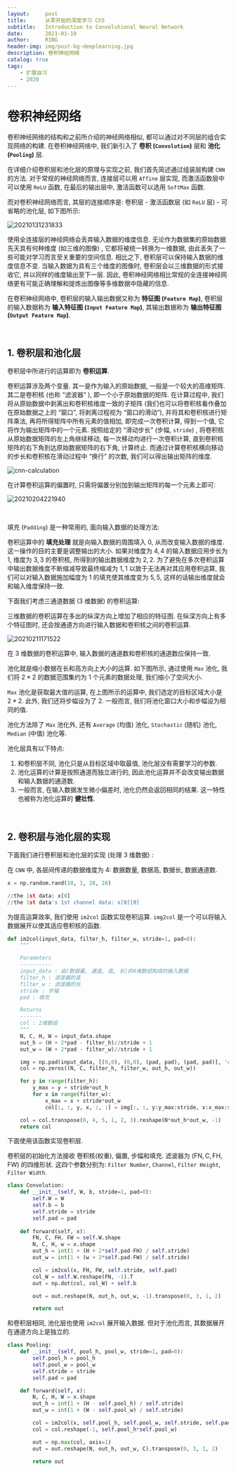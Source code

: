 ```yaml
---
layout:     post
title:      从零开始的深度学习 Ch5
subtitle:   Introduction to Convolutional Neural Network
date:       2021-01-10
author:     R1NG
header-img: img/post-bg-deeplearning.jpg
description: 卷积神经网络
catalog: true
tags:
    - 扩展自习
    - 2020
---
```



# 卷积神经网络<br>

卷积神经网络的结构和之前所介绍的神经网络相似, 都可以通过对不同层的组合实现网络的构建. 在卷积神经网络中, 我们新引入了 **卷积 (`Convolution`)** 层和 **池化 (`Pooling`)** 层. 

在详细介绍卷积层和池化层的原理与实现之前, 我们首先简述通过组装层构建 `CNN` 的方法. 对于常规的神经网络而言, 连接层可以用 `Affine` 层实现, 而激活函数层中可以使用 `ReLU` 函数, 在最后的输出层中, 激活函数可以选用 `SoftMax` 函数. 

而对卷积神经网络而言, 其层的连接顺序是: 卷积层 - 激活函数层 (如 `ReLU` 层) - 可省略的池化层, 如下图所示:

![20210131231833](https://cdn.jsdelivr.net/gh/KirisameMarisaa/KirisameMarisaa.github.io/img/blogpost_images/20210131231833.png)

使用全连接层的神经网络会丢弃输入数据的维度信息. 无论作为数据集的原始数据先天具有何种维度 (如三维的图像) , 它都将被统一转换为一维数据, 由此丢失了一些可能对学习而言至关重要的空间信息. 相比之下, 卷积层可以保持输入数据的维度信息不变. 当输入数据为具有三个维度的图像时, 卷积层会以三维数据的形式接收它, 并以同样的维度输出至下一层. 因此, 卷积神经网络相比常规的全连接神经网络更有可能正确理解和提炼出图像等多维数据中隐藏的信息. 

在卷积神经网络中, 卷积层的输入输出数据又称为 **特征图 (`Feature Map`)**, 卷积层的输入数据称为 **输入特征图 (`Input Feature Map`)**, 其输出数据称为 **输出特征图 (`Output Feature Map`)**. 

<br>

## 1. 卷积层和池化层

卷积层中所进行的运算即为 **卷积运算**. 

卷积运算涉及两个变量. 其一是作为输入的原始数据, 一般是一个较大的高维矩阵. 其二是卷积核 (也称 “滤波器” ), 即一个小于原始数据的矩阵. 在计算过程中, 我们将从原始数据中剥离出和卷积核维度一致的子矩阵 (我们也可以将卷积核看作叠加在原始数据之上的 “窗口”, 将剥离过程视为 “窗口的滑动”), 并将其和卷积核进行矩阵乘法, 再将所得矩阵中所有元素的值相加, 即完成一次卷积计算, 得到一个值, 它将作为输出矩阵中的一个元素. 按照给定的 “滑动步长” (步幅, `stride`) , 将卷积核从原始数据矩阵的左上角继续移动, 每一次移动均进行一次卷积计算, 直到卷积核矩阵的右下角到达原始数据矩阵的右下角, 计算终止. 而通过计算卷积核横向移动的步长和卷积核在滑动过程中 “换行” 的次数, 我们可以得出输出矩阵的维度.

![cnn-calculation](https://cdn.jsdelivr.net/gh/KirisameMarisaa/KirisameMarisaa.github.io/img/blogpost_images/cnn-calculation.gif)

在计算卷积运算的偏置时, 只需将偏置分别加到输出矩阵的每一个元素上即可:

![20210204221940](https://cdn.jsdelivr.net/gh/KirisameMarisaa/KirisameMarisaa.github.io/img/blogpost_images/20210204221940.png)

<br>

填充 (`Padding`) 是一种常用的, 面向输入数据的处理方法: 

卷积运算中的 **填充处理** 就是向输入数据的周围填入 $0$, 从而改变输入数据的维度. 这一操作的目的主要是调整输出的大小. 如果对维度为 $4, 4$ 的输入数据应用步长为 $1$, 维度为 $3, 3$ 的卷积核, 所得到的输出数据维度为 $2, 2$. 为了避免在多次卷积运算中输出数据维度不断缩减导致最终缩减为 $1, 1$ 以致于无法再对其应用卷积运算, 我们可以对输入数据施加幅度为 $1$ 的填充使其维度变为 $5, 5$, 这样的话输出维度就会和输入维度保持一致. 

下面我们考虑三通道数据 ($3$ 维数据) 的卷积运算:

三维数据的卷积运算在多出的纵深方向上增加了相应的特征图. 在纵深方向上有多个特征图时, 还会按通道方向进行输入数据和卷积核之间的卷积运算. 

![20210211171522](https://cdn.jsdelivr.net/gh/KirisameMarisaa/KirisameMarisaa.github.io/img/blogpost_images/20210211171522.png)

在 $3$ 维数据的卷积运算中, 输入数据的通道数和卷积核的通道数应保持一致. 


池化就是缩小数据在长和高方向上大小的运算. 如下图所示, 通过使用 `Max` 池化, 我们将 $2*2$ 的数据范围集约为 $1$ 个元素的数据处理, 我们缩小了空间大小. 


`Max` 池化是获取最大值的运算, 在上图所示的运算中, 我们选定的目标区域大小是 $2*2$. 此外, 我们还将步幅设为了 $2$. 一般而言, 我们将池化窗口大小和步幅设为相同的值. 

池化方法除了 `Max` 池化外, 还有 `Average` (均值) 池化, `Stochastic` (随机) 池化, `Median` (中值) 池化等. 

池化层具有以下特点:
1. 和卷积层不同, 池化只是从目标区域中取最值, 池化层没有需要学习的参数. 
2. 池化运算的计算是按照通道而独立进行的, 因此池化运算并不会改变输出数据和输入数据的通道数. 
3. 一般而言, 在输入数据发生微小偏差时, 池化仍然会返回相同的结果. 这一特性也被称为池化运算的 **健壮性**. 

<br>

## 2. 卷积层与池化层的实现

下面我们进行卷积层和池化层的实现 (处理 $3$ 维数据) :

在 `CNN` 中, 各层间传递的数据维度为 $4$: 数据数量, 数据高, 数据长, 数据通道数. 

~~~python
x = np.random.rand(10, 1, 28, 28)

//the 1st data: x[0]
//the 1st data's 1st channel data: x[0][0]
~~~

为提高运算效率, 我们使用 `im2col` 函数实现卷积运算.
`img2col` 是一个可以将输入数据展开以使其适应卷积核的函数. 
~~~python
def im2col(input_data, filter_h, filter_w, stride=1, pad=0):
    """

    Parameters
    ----------
    input_data : 由(数据量, 通道, 高, 长)的4维数组构成的输入数据
    filter_h : 滤波器的高
    filter_w : 滤波器的长
    stride : 步幅
    pad : 填充

    Returns
    -------
    col : 2维数组
    """
    N, C, H, W = input_data.shape
    out_h = (H + 2*pad - filter_h)//stride + 1
    out_w = (W + 2*pad - filter_w)//stride + 1

    img = np.pad(input_data, [(0,0), (0,0), (pad, pad), (pad, pad)], 'constant')
    col = np.zeros((N, C, filter_h, filter_w, out_h, out_w))

    for y in range(filter_h):
        y_max = y + stride*out_h
        for x in range(filter_w):
            x_max = x + stride*out_w
            col[:, :, y, x, :, :] = img[:, :, y:y_max:stride, x:x_max:stride]

    col = col.transpose(0, 4, 5, 1, 2, 3).reshape(N*out_h*out_w, -1)
    return col
~~~

下面使用该函数实现卷积层. 

卷积层的初始化方法接收 卷积核(权重), 偏置, 步幅和填充. 滤波器为 $(\text{FN}, \text{C}, \text{FH}, \text{FW})$ 的四维形状. 这四个参数分别为: `Filter Number`, `Channel`, `Filter Height`, `Filter Width`. 
~~~python
class Convolution:
    def __init__(self, W, b, stride=1, pad=0):
        self.W = W
        self.b = b
        self.stride = stride
        self.pad = pad
        
    def forward(self, x):
        FN, C, FH. FW = self.W.shape
        N, C, H, w = x.shape
        out_h = int(1 + (H + 2*self.pad-FH) / self.stride)
        out_w = int(1 + (w + 2*self.pad-FW) / self.stride)

        col = im2col(x, FH, FW, self.stride, self.pad)
        col_W = self.W.reshape(FN, -1).T
        out = np.dot(col, col_W) + self.b

        out = out.reshape(N, out_h, out_w, -1).transpose(0, 3, 1, 2)

        return out
~~~

和卷积层相同, 池化层也使用 `im2col` 展开输入数据. 但对于池化而言, 其数据展开在通道方向上是独立的. 

~~~python
class Pooling:
    def __init__(self, pool_h, pool_w, stride=1, pad=0):
        self.pool_h = pool_h
        self.pool_w = pool_w
        self.stride = stride
        self.pad = pad

    def forward(self, x):
        N, C, H, W = x.shape
        out_h = int(1 + (H - self.pool_h) / self.stride)
        out_w = int(1 + (W - self.pool_w) / self.stride)

        col = im2col(x, self.pool_h, self.pool_w, self.stride, self.pad)
        col = col.reshape(-1, self.pool_h*self.pool_w)

        out = np.max(col, axis=1)
        out = out.reshape(N, out_h, out_w, C).transpose(0, 3, 1, 2)
        
        return out
~~~


<br>


